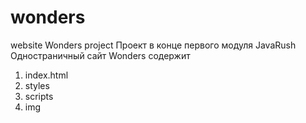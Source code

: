 # wonders
website Wonders project 
Проект в конце первого модуля JavaRush
Одностраничный сайт Wonders содержит
1. index.html 
2. styles
3. scripts
4. img

